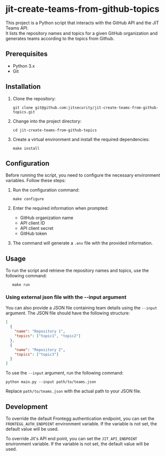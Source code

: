 # jit-create-teams-from-github-topics

This project is a Python script that interacts with the GitHub API and the JIT Teams API.\
It lists the repository names and topics for a given GitHub organization and generates teams according to the topics from Github.

## Prerequisites

- Python 3.x
- Git

## Installation

1. Clone the repository:

   ```shell
   git clone git@github.com:jitsecurity/jit-create-teams-from-github-topics.git
   ```

2. Change into the project directory:

   ```shell
   cd jit-create-teams-from-github-topics
   ```

3. Create a virtual environment and install the required dependencies:

   ```shell
   make install
   ```

## Configuration

Before running the script, you need to configure the necessary environment variables. Follow these steps:

1. Run the configuration command:

   ```shell
   make configure
   ```

2. Enter the required information when prompted:
   - GitHub organization name
   - API client ID
   - API client secret
   - GitHub token

3. The command will generate a `.env` file with the provided information.

## Usage

To run the script and retrieve the repository names and topics, use the following command:

```shell
   make run
   ```

### Using external json file with the  --input argument

You can also provide a JSON file containing team details using the `--input` argument. The JSON file should have the following structure:

```json
[
  {
    "name": "Repository 1",
    "topics": ["topic1", "topic2"]
  },
  {
    "name": "Repository 2",
    "topics": ["topic3"]
  }
]
```

To use the `--input` argument, run the following command:

```shell
python main.py --input path/to/teams.json
```

Replace `path/to/teams.json` with the actual path to your JSON file.

## Development

To override the default Frontegg authentication endpoint, you can set the `FRONTEGG_AUTH_ENDPOINT` environment variable. If the variable is not set, the default value will be used.

To override Jit's API end point, you can set the `JIT_API_ENDPOINT` environment variable. If the variable is not set, the default value will be used.